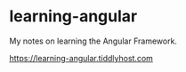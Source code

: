 # learning-angular
My notes on learning the Angular Framework.

https://learning-angular.tiddlyhost.com
